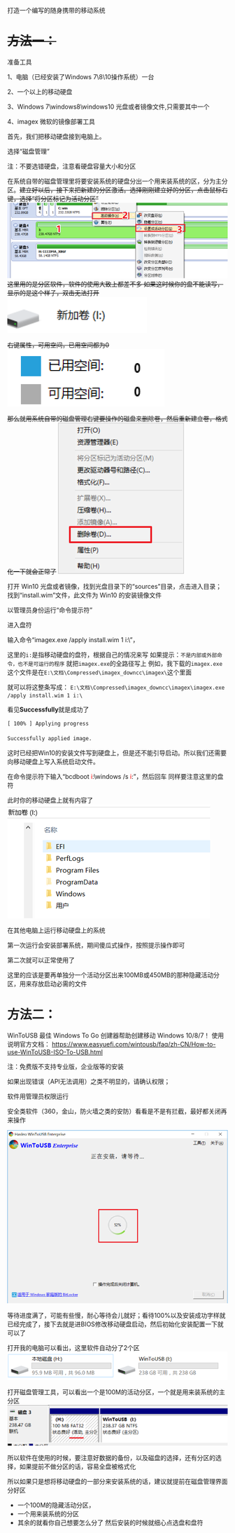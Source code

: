 打造一个编写的随身携带的移动系统
<!--more-->



# ~~方法一：~~

准备工具

1、电脑（已经安装了Windows 7\8\10操作系统）一台

2、一个以上的移动硬盘

3、Windows 7\windows8\windows10 光盘或者镜像文件,只需要其中一个

4、imagex 微软的镜像部署工具

首先，我们把移动硬盘接到电脑上。

选择“磁盘管理”

注：不要选错硬盘，注意看硬盘容量大小和分区

在系统自带的磁盘管理里将要安装系统的硬盘分出一个用来装系统的区，分为主分区。~~建立好以后，接下来把新建的分区激活。选择刚刚建立好的分区，点击鼠标右键，选择“将分区标记为活动分区”~~
![建立分区](https://raw.githubusercontent.com/zzzhbr/notebook-image/master/notebook/2019/09/16/1568611225309-1568611225347.png)
~~这里用的是分区软件，软件的使用大致上都差不多
如果这时候你的盘不能读写，显示的是这个样子，双击无法打开~~
![无容量大小](https://raw.githubusercontent.com/zzzhbr/notebook-image/master/notebook/2019/09/16/1568612506917-1568612506918.png)

~~右键属性，可用空间，已用空间都为0~~
![属性为0](https://raw.githubusercontent.com/zzzhbr/notebook-image/master/notebook/2019/09/16/1568612648859-1568612648861.png)

~~那么就用系统自带的磁盘管理右键要操作的磁盘来删除卷，然后重新建立卷，格式化一下就会正常了~~
![删除卷](https://raw.githubusercontent.com/zzzhbr/notebook-image/master/notebook/2019/09/16/1568612731888-1568612731892.png)

打开 Win10 光盘或者镜像，找到光盘目录下的“sources”目录，点击进入目录；找到“install.wim”文件，此文件为 Win10 的安装镜像文件

以管理员身份运行“命令提示符”

进入盘符

输入命令“imagex.exe /apply install.wim 1 i:\”，

这里的`i:`是指移动硬盘的盘符，根据自己的情况来写
如果提示：`不是内部或外部命令，也不是可运行的程序` 就把`imagex.exe`的全路径写上
例如，我下载的`imagex.exe`这个文件是在`E:\文档\Compressed\imagex_downcc\imagex\`这个里面

就可以将这整条写成：
`E:\文档\Compressed\imagex_downcc\imagex\imagex.exe /apply install.wim 1 i:\`


看见**Successfully**就是成功了
```cmd
[ 100% ] Applying progress

Successfully applied image.
```

这时已经把Win10的安装文件写到硬盘上，但是还不能引导启动。所以我们还需要向移动硬盘上写入系统启动文件。

在命令提示符下输入“bcdboot <font color=red>i</font>:\windows /s <font color=red>i</font>:”，然后回车
同样要注意这里的盘符

此时你的移动硬盘上就有内容了
![移动硬盘里的内容](https://raw.githubusercontent.com/zzzhbr/notebook-image/master/notebook/2019/09/16/1568613248723-1568613248725.png)


在其他电脑上运行移动硬盘上的系统

第一次运行会安装部署系统，期间傻瓜式操作，按照提示操作即可

第二次就可以正常使用了



这里的应该是要再单独分一个活动分区出来100MB或450MB的那种隐藏活动分区，用来存放启动必需的文件


# 方法二：
WinToUSB
最佳 Windows To Go 创建器帮助创建移动 Windows 10/8/7！
使用说明官方文档：
<https://www.easyuefi.com/wintousb/faq/zh-CN/How-to-use-WinToUSB-ISO-To-USB.html>

注：免费版不支持专业版，企业版等的安装

如果出现错误（API无法调用）之类不明显的，请确认权限；

软件用管理员权限运行

安全类软件（360，金山，防火墙之类的安防）看看是不是有拦截，最好都关闭再来操作

![正在安装](https://raw.githubusercontent.com/zzzhbr/notebook-image/master/notebook/2019/09/16/1568615874666-1568615874668.png)

等待进度满了，可能有些慢，耐心等待会儿就好；看待100%以及安装成功字样就已经完成了，接下去就是进BIOS修改移动硬盘启动，然后初始化安装配置一下就可以了



打开我的电脑可以看出，这里软件自动分了2个区
![使用软件自动创建的分区](https://raw.githubusercontent.com/zzzhbr/notebook-image/master/notebook/2019/09/16/1568615926302-1568615926304.png)

打开磁盘管理工具，可以看出一个是100M的活动分区，一个就是用来装系统的主分区
![分区格式](https://raw.githubusercontent.com/zzzhbr/notebook-image/master/notebook/2019/09/16/1568616045723-1568616045724.png)

所以软件在使用的时候，要注意好数据的备份，以及磁盘的选择，还有分区的选择，如果提前不做分区的话，容易全盘被格式化


所以如果只是想将移动硬盘的一部分来安装系统的话，建议就提前在磁盘管理界面分好区
- 一个100M的隐藏活动分区，
- 一个用来装系统的分区
- 其余的就看你自己想要怎么分了
然后安装的时候就细心点选盘和盘符
